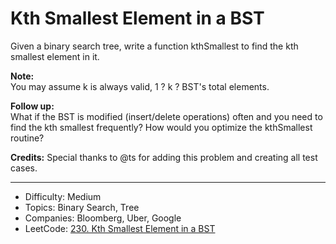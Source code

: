 # Kth Smallest Element in a BST

Given a binary search tree, write a function kthSmallest to find the kth smallest element in it.

**Note:**  
You may assume k is always valid, 1 ? k ? BST's total elements.

**Follow up:**  
What if the BST is modified (insert/delete operations) often and you need to find the kth smallest frequently? How would you optimize the kthSmallest routine?

**Credits:**
Special thanks to @ts for adding this problem and creating all test cases.

---

* Difficulty: Medium
* Topics: Binary Search, Tree
* Companies: Bloomberg, Uber, Google
* LeetCode: [230. Kth Smallest Element in a BST](https://leetcode.com/problems/kth-smallest-element-in-a-bst/description/)
